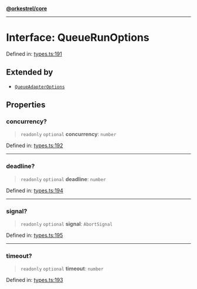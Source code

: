 [**@orkestrel/core**](../index.md)

***

# Interface: QueueRunOptions

Defined in: [types.ts:191](https://github.com/orkestrel/core/blob/36bb4ac962a6eb83d3b3b7e1d15ed7b2fd751427/src/types.ts#L191)

## Extended by

- [`QueueAdapterOptions`](QueueAdapterOptions.md)

## Properties

### concurrency?

> `readonly` `optional` **concurrency**: `number`

Defined in: [types.ts:192](https://github.com/orkestrel/core/blob/36bb4ac962a6eb83d3b3b7e1d15ed7b2fd751427/src/types.ts#L192)

***

### deadline?

> `readonly` `optional` **deadline**: `number`

Defined in: [types.ts:194](https://github.com/orkestrel/core/blob/36bb4ac962a6eb83d3b3b7e1d15ed7b2fd751427/src/types.ts#L194)

***

### signal?

> `readonly` `optional` **signal**: `AbortSignal`

Defined in: [types.ts:195](https://github.com/orkestrel/core/blob/36bb4ac962a6eb83d3b3b7e1d15ed7b2fd751427/src/types.ts#L195)

***

### timeout?

> `readonly` `optional` **timeout**: `number`

Defined in: [types.ts:193](https://github.com/orkestrel/core/blob/36bb4ac962a6eb83d3b3b7e1d15ed7b2fd751427/src/types.ts#L193)
